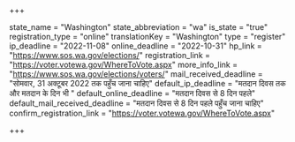 +++

state_name = "Washington"
state_abbreviation = "wa"
is_state = "true"
registration_type = "online"
translationKey = "Washington"
type = "register"
ip_deadline = "2022-11-08"
online_deadline = "2022-10-31"
hp_link = "https://www.sos.wa.gov/elections/"
registration_link = "https://voter.votewa.gov/WhereToVote.aspx"
more_info_link = "https://www.sos.wa.gov/elections/voters/"
mail_received_deadline = "सोमवार, 31 अक्टूबर 2022 तक पहुँच जाना चाहिए"
default_ip_deadline = "मतदान दिवस तक और मतदान के दिन भी "
default_online_deadline = "मतदान दिवस से 8 दिन पहले"
default_mail_received_deadline = "मतदान दिवस से 8 दिन पहले पहुँच जाना चाहिए"
confirm_registration_link = "https://voter.votewa.gov/WhereToVote.aspx"

+++